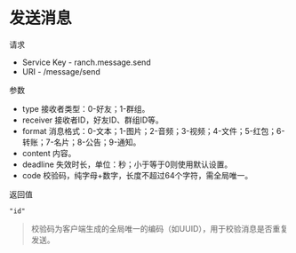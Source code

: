 # 发送消息

请求
- Service Key - ranch.message.send
- URI - /message/send

参数
- type 接收者类型：0-好友；1-群组。
- receiver 接收者ID，好友ID、群组ID等。
- format 消息格式：0-文本；1-图片；2-音频；3-视频；4-文件；5-红包；6-转账；7-名片；8-公告；9-通知。
- content 内容。
- deadline 失效时长，单位：秒；小于等于0则使用默认设置。
- code 校验码，纯字母+数字，长度不超过64个字符，需全局唯一。

返回值
```text
"id"
```

> 校验码为客户端生成的全局唯一的编码（如UUID），用于校验消息是否重复发送。
